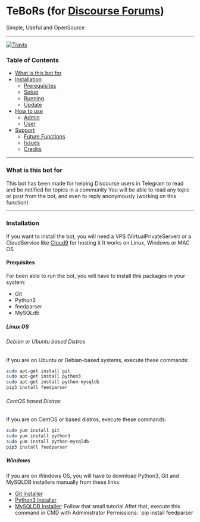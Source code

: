 # TeBoRs (for [Discourse Forums](http://discourse.org))
Simple, Useful and OpenSource

---

[![Travis](https://img.shields.io/travis/rust-lang/rust.svg?style=flat-square)](https://github.com/barreeeiroo/TeBoRs)

### Table of Contents

* [What is this bot for](#what-is-this-bot-for)
* [Installation](#installation)
  * [Prerequisites](#prerequisites)
  * [Setup](#seup)
  * [Running](#running)
  * [Update](#update)
* [How to use](#how-to-use)
  * [Admin](#admin)
  * [User](#user)
* [Support](#support)
  * [Future Functions](#future-functions)
  * [Issues](#issues)
  * [Credits](#credits)
  
---

### What is this bot for
This bot has been made for helping Discourse users in Telegram to read and be notified for topics in a community
You will be able to read any topic or post from the bot, and even to reply anonymously (working on this function)

---

### Installation
If you want to install the bot, you will need a VPS (VirtualPrivateServer) or a CloudService like [Cloud9](https://c9.io) for hosting it
It works on Linux, Windows or MAC OS

#### Prequisites
For been able to run the bot, you will have to install this packages in your system:
- Git
- Python3
- feedparser
- MySQLdb

##### Linux OS
###### Debian or Ubuntu based Distros
If you are on Ubuntu or Debian-based systems, execute these commands:
```bash
sudo apt-get install git
sudo apt-get install python3
sudo apt-get install python-mysqldb
pip3 install feedparser
```

###### CentOS based Distros
If you are on CentOS or based distros, execute these commands:
```bash
sudo yum install git
sudo yum install python3
sudo yum install python-mysqldb
pip3 install feedparser
```

##### Windows
If you are on Windows OS, you will have to download Python3, Git and MySQLDB installers manually from these links:
 - [Git Installer](https://git-scm.com/download/win)
 - [Python3 Installer](https://www.python.org/downloads/windows/)
 - [MySQLDB Installer](http://stackoverflow.com/questions/21440230/install-mysql-python-windows): Follow that small tutorial
Aftet that, execute this command in CMD with Administrator Permissions: `pip install feedparser 
